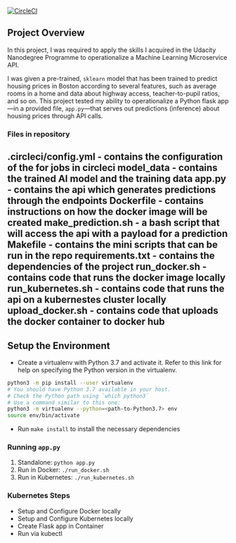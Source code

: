 [![CircleCI](https://dl.circleci.com/status-badge/img/gh/yeboah326/udacity-cloud-devops-project-4/tree/main.svg?style=svg)](https://dl.circleci.com/status-badge/redirect/gh/yeboah326/udacity-cloud-devops-project-4/tree/main)

## Project Overview

In this project, I was required to apply the skills I acquired in the Udacity Nanodegree Programme to operationalize a Machine Learning Microservice API. 

I was given a pre-trained, `sklearn` model that has been trained to predict housing prices in Boston according to several features, such as average rooms in a home and data about highway access, teacher-to-pupil ratios, and so on. This project tested my ability to operationalize a Python flask app—in a provided file, `app.py`—that serves out predictions (inference) about housing prices through API calls. 


### Files in repository
**.circleci/config.yml** - contains the configuration of the for jobs in circleci
**model_data** - contains the trained AI model and the training data
**app.py** - contains the api which generates predictions through the endpoints
**Dockerfile** - contains instructions on how the docker image will be created
**make_prediction.sh** - a bash script that will access the api with a payload for a prediction
**Makefile** - contains the mini scripts that can be run in the repo
**requirements.txt** - contains the dependencies of the project
**run_docker.sh** - contains code that runs the docker image locally
**run_kubernetes.sh** - contains code that runs the api on a kubernestes cluster locally
**upload_docker.sh** - contains code that uploads the docker container to docker hub
---

## Setup the Environment

* Create a virtualenv with Python 3.7 and activate it. Refer to this link for help on specifying the Python version in the virtualenv. 
```bash
python3 -m pip install --user virtualenv
# You should have Python 3.7 available in your host. 
# Check the Python path using `which python3`
# Use a command similar to this one:
python3 -m virtualenv --python=<path-to-Python3.7> env
source env/bin/activate
```
* Run `make install` to install the necessary dependencies

### Running `app.py`

1. Standalone:  `python app.py`
2. Run in Docker:  `./run_docker.sh`
3. Run in Kubernetes:  `./run_kubernetes.sh`

### Kubernetes Steps

* Setup and Configure Docker locally
* Setup and Configure Kubernetes locally
* Create Flask app in Container
* Run via kubectl
